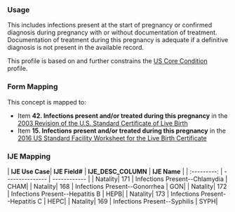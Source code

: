 ### Usage
This includes infections present at the start of pregnancy or confirmed diagnosis during pregnancy with or without documentation of treatment. Documentation of treatment during this pregnancy is adequate if a definitive diagnosis is not present in the available record.

This profile is based on and further constrains the [US Core Condition]({{site.data.fhir.ver.hl7fhiruscore}}/StructureDefinition-us-core-condition.html) profile.

### Form Mapping
This concept is mapped to:
 * Item **42. Infections present and/or treated during this pregnancy** in the [2003 Revision of the U.S. Standard Certificate of Live Birth](https://www.cdc.gov/nchs/data/dvs/birth11-03final-ACC.pdf)
 * Item **15. Infections present and/or treated during this pregnancy** in the [2016 US Standard Facility Worksheet for the Live Birth Certificate](https://www.cdc.gov/nchs/data/dvs/facility-worksheet-2016-508.pdf)

### IJE Mapping
| **IJE Use Case**| **IJE Field#** |  **IJE_DESC_COLUMN**   |  **IJE Name**  |
| :---------: | --------------- | ------------ |
| Natality| 171 | Infections Present--Chlamydia | CHAM|
| Natality| 168 | Infections Present--Gonorrhea | GON|
| Natality| 172 | Infections Present--Hepatitis B | HEPB|
| Natality| 173 | Infections Present--Hepatitis C | HEPC|
| Natality| 169 | Infections Present--Syphilis | SYPH|
